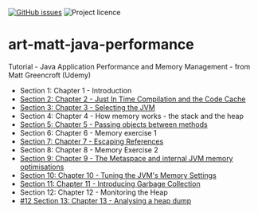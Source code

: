 [![GitHub issues](https://img.shields.io/github/issues/artshishkin/art-matt-java-performance)](https://github.com/artshishkin/art-matt-java-performance/issues)
![Project licence][licence]

# art-matt-java-performance
Tutorial - Java Application Performance and Memory Management - from Matt Greencroft (Udemy)

- Section 1: Chapter 1 - Introduction
- [Section 2: Chapter 2 - Just In Time Compilation and the Code Cache](performance-example-01/README.md)
- [Section 3: Chapter 3 - Selecting the JVM](performance-example-01/README.md#section-3-chapter-3---selecting-the-jvm)
- Section 4: Chapter 4 - How memory works - the stack and the heap
- [Section 5: Chapter 5 - Passing objects between methods](exploring-memory/README.md)
- Section 6: Chapter 6 - Memory exercise 1
- [Section 7: Chapter 7 - Escaping References](escaping-references/README.md)
- Section 8: Chapter 8 - Memory Exercise 2
- [Section 9: Chapter 9 - The Metaspace and internal JVM memory optimisations](exploring-strings/README.md)
- [Section 10: Chapter 10 - Tuning the JVM's Memory Settings](exploring-strings/README.md)
- [Section 11: Chapter 11 - Introducing Garbage Collection](introducing-garbage-collection/README.md)
- Section 12: Chapter 12 - Monitoring the Heap
- [#12 Section 13: Chapter 13 - Analysing a heap dump](analyzing-heap-dump/README.md)

[licence]: https://img.shields.io/github/license/artshishkin/art-matt-java-performance.svg
